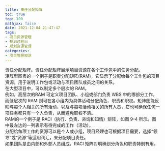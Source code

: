```yaml
---
title: 责任分配矩阵
toc: true
top: 100
mathjax: false
date: 2021-12-04 21:47:47
tags:
- 项目资源管理
- 规划过程组
- 规划资源管理
categories:
- 项目管理知识
---
```

责任分配矩阵。责任分配矩阵展示项目资源在各个工作包中的任务分配。  
矩阵型图表的一个例子是职责分配矩阵(RAM)，它显示了分配给每个工作包的项目资源，用于说明工作包或活动与项目团队成员之间的关系。  
在大型项目中，可以制定多个层次的 RAM。  
例如，高层次的RAM 可定义项目团队、小组或部门负责 WBS 中的哪部分工作，而低层次的 RAM 则可在各小组内为具体活动分配角色、职责和职权。矩阵图能反映与每个人相关的所有活动，以及与每项活动相关的所有人员，它也可确保任何一项任务都只有一个人负责，从而避免职权不清。  
RAM的一个例子是 RACI（执行、负责、咨询和知情）矩阵，如图 9-4 所示。图中最左边的一列表示有待完成的工作（活动）。  
分配给每项工作的资源可以是个人或小组，项目经理也可根据项目需要，选择“领导”或“资源”等适用词汇，来分配项目责任。  
如果团队是由内部和外部人员组成，RACI 矩阵对明确划分角色和职责特别有用。
